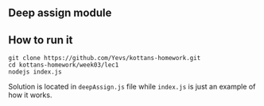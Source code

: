 ## Deep assign module

## How to run it

```
git clone https://github.com/Yevs/kottans-homework.git
cd kottans-homework/week03/lec1
nodejs index.js
```

Solution is located in `deepAssign.js` file while `index.js` is just an example of how it works.